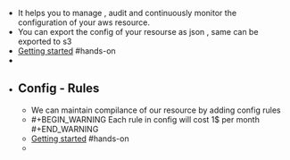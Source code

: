 - It helps you to manage , audit and continuously monitor the configuration of your aws resource.
- You can export the config of your resourse as json , same can be exported to s3
- [Getting started](https://docs.aws.amazon.com/config/latest/developerguide/gs-console.html) #hands-on
-
- ## Config - Rules
	- We can maintain compilance of our resource by adding config rules
	- #+BEGIN_WARNING
	  Each rule in config will cost 1$ per month
	  #+END_WARNING
	- [Getting started](https://docs.aws.amazon.com/config/latest/developerguide/evaluate-config.html) #hands-on
	-